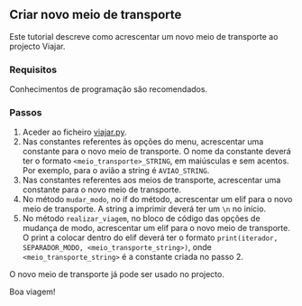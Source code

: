 ## Criar novo meio de transporte

Este tutorial descreve como acrescentar um novo meio de transporte ao projecto Viajar.

### Requisitos

Conhecimentos de programação são recomendados.

### Passos

1. Aceder ao ficheiro [viajar.py](https://github.com/migueldgoncalves/Viajar/blob/master/src/viajar/viajar.py).
2. Nas constantes referentes às opções do menu, acrescentar uma constante para o novo meio de transporte. O nome da constante deverá ter o formato `<meio_transporte>_STRING`, em maiúsculas e sem acentos. Por exemplo, para o avião a string é `AVIAO_STRING`.
3. Nas constantes referentes aos meios de transporte, acrescentar uma constante para o novo meio de transporte.
4. No método `mudar_modo`, no if do método, acrescentar um elif para o novo meio de transporte. A string a imprimir deverá ter um `\n` no início.
5. No método `realizar_viagem`, no bloco de código das opções de mudança de modo, acrescentar um elif para o novo meio de transporte. O print a colocar dentro do elif deverá ter o formato `print(iterador, SEPARADOR_MODO, <meio_transporte_string>)`, onde `<meio_transporte_string>` é a constante criada no passo 2.

O novo meio de transporte já pode ser usado no projecto.

Boa viagem!